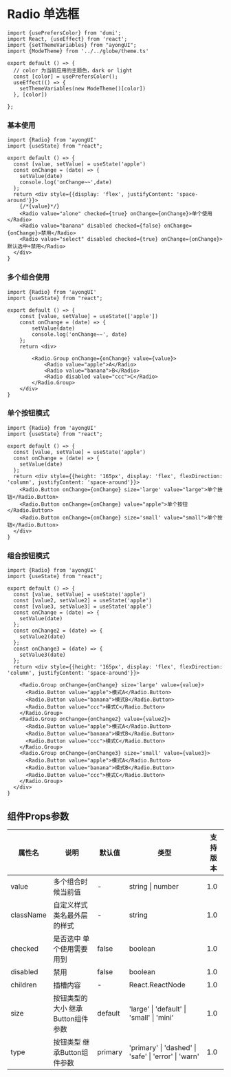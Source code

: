 # Radio 单选框

```tsx  hideCode=true inline=true
import {usePrefersColor} from 'dumi';
import React, {useEffect} from 'react';
import {setThemeVariables} from "ayongUI";
import {ModeTheme} from '../../globe/theme.ts'

export default () => {
  // color 为当前应用的主题色，dark or light
  const [color] = usePrefersColor();
  useEffect(() => {
    setThemeVariables(new ModeTheme()[color])
  }, [color])

};
```

### 基本使用

```tsx
import {Radio} from 'ayongUI'
import {useState} from "react";

export default () => {
  const [value, setValue] = useState('apple')
  const onChange = (date) => {
    setValue(date)
    console.log('onChange~~',date)
  };
  return <div style={{display: 'flex', justifyContent: 'space-around'}}>
    {/*{value}*/}
    <Radio value="alone" checked={true} onChange={onChange}>单个使用</Radio>
    <Radio value="banana" disabled checked={false} onChange={onChange}>禁用</Radio>
    <Radio value="select" disabled checked={true} onChange={onChange}>默认选中+禁用</Radio>
  </div>
}
```

### 多个组合使用

```tsx
import {Radio} from 'ayongUI'
import {useState} from "react";

export default () => {
    const [value, setValue] = useState(['apple'])
    const onChange = (date) => {
        setValue(date)
        console.log('onChange~~', date)
    };
    return <div>

        <Radio.Group onChange={onChange} value={value}>
            <Radio value="apple">A</Radio>
            <Radio value="banana">B</Radio>
            <Radio disabled value="ccc">C</Radio>
        </Radio.Group>
    </div>
}
```

### 单个按钮模式

```tsx
import {Radio} from 'ayongUI'
import {useState} from "react";

export default () => {
  const [value, setValue] = useState('apple')
  const onChange = (date) => {
    setValue(date)
  };
  return <div style={{height: '165px', display: 'flex', flexDirection: 'column', justifyContent: 'space-around'}}>
    <Radio.Button onChange={onChange} size='large' value="large">单个按钮</Radio.Button>
    <Radio.Button onChange={onChange} value="apple">单个按钮</Radio.Button>
    <Radio.Button onChange={onChange} size='small' value="small">单个按钮</Radio.Button>
  </div>
}
```

### 组合按钮模式

```tsx
import {Radio} from 'ayongUI'
import {useState} from "react";

export default () => {
  const [value, setValue] = useState('apple')
  const [value2, setValue2] = useState('apple')
  const [value3, setValue3] = useState('apple')
  const onChange = (date) => {
    setValue(date)
  };
  const onChange2 = (date) => {
    setValue2(date)
  };
  const onChange3 = (date) => {
    setValue3(date)
  };
  return <div style={{height: '165px', display: 'flex', flexDirection: 'column', justifyContent: 'space-around'}}>

    <Radio.Group onChange={onChange} size='large' value={value}>
      <Radio.Button value="apple">模式A</Radio.Button>
      <Radio.Button value="banana">模式B</Radio.Button>
      <Radio.Button value="ccc">模式C</Radio.Button>
    </Radio.Group>
    <Radio.Group onChange={onChange2} value={value2}>
      <Radio.Button value="apple">模式A</Radio.Button>
      <Radio.Button value="banana">模式B</Radio.Button>
      <Radio.Button value="ccc">模式C</Radio.Button>
    </Radio.Group>
    <Radio.Group onChange={onChange3} size='small' value={value3}>
      <Radio.Button value="apple">模式A</Radio.Button>
      <Radio.Button value="banana">模式B</Radio.Button>
      <Radio.Button value="ccc">模式C</Radio.Button>
    </Radio.Group>
  </div>
}
```

## 组件Props参数

| 属性名       | 说明                   | 默认值     | 类型                                                   | 支持版本 |
|-----------|----------------------|---------|------------------------------------------------------|------|
| value     | 多个组合时候当前值            | -       | string \| number                                     | 1.0  |
| className | 自定义样式类名最外层的样式        | -       | string                                               | 1.0  |
| checked   | 是否选中 单个使用需要用到        | false   | boolean                                              | 1.0  |
| disabled  | 禁用                   | false   | boolean                                              | 1.0  |
| children  | 插槽内容                 | -       | React.ReactNode                                      | 1.0  |
| size      | 按钮类型的大小 继承Button组件参数 | default | 'large' \| 'default' \| 'small' \| 'mini'            | 1.0  |
| type      | 按钮类型 继承Button组件参数    | primary | 'primary' \| 'dashed' \| 'safe' \| 'error' \| 'warn' | 1.0  |
